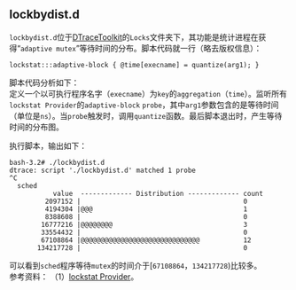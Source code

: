 ## lockbydist.d
`lockbydist.d`位于[DTraceToolkit](http://www.brendangregg.com/dtracetoolkit.html)的`Locks`文件夹下，其功能是统计进程在获得“`adaptive mutex`”等待时间的分布。脚本代码就一行（略去版权信息）：

	lockstat:::adaptive-block { @time[execname] = quantize(arg1); }

脚本代码分析如下：  
定义一个以可执行程序名字（`execname`）为`key`的`aggregation`（`time`）。监听所有`lockstat Provider`的`adaptive-block` `probe`，其中`arg1`参数包含的是等待时间（单位是`ns`）。当`probe`触发时，调用`quantize`函数。最后脚本退出时，产生等待时间的分布图。

执行脚本，输出如下：

	bash-3.2# ./lockbydist.d
	dtrace: script './lockbydist.d' matched 1 probe
	^C
	  sched
	           value  ------------- Distribution ------------- count
	         2097152 |                                         0
	         4194304 |@@@                                      1
	         8388608 |                                         0
	        16777216 |@@@@@@@@                                 3
	        33554432 |                                         0
	        67108864 |@@@@@@@@@@@@@@@@@@@@@@@@@@@@@@           12
	       134217728 |                                         0
可以看到`sched`程序等待`mutex`的时间介于[`67108864`，`134217728`)比较多。  
参考资料：
（1）[lockstat Provider](http://dtrace.org/guide/chapter18.html)。